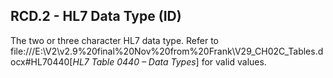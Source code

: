 ## RCD.2 - HL7 Data Type (ID)

The two or three character HL7 data type. Refer to file:///E:\V2\v2.9%20final%20Nov%20from%20Frank\V29_CH02C_Tables.docx#HL70440[_HL7 Table 0440 – Data Types_] for valid values.
